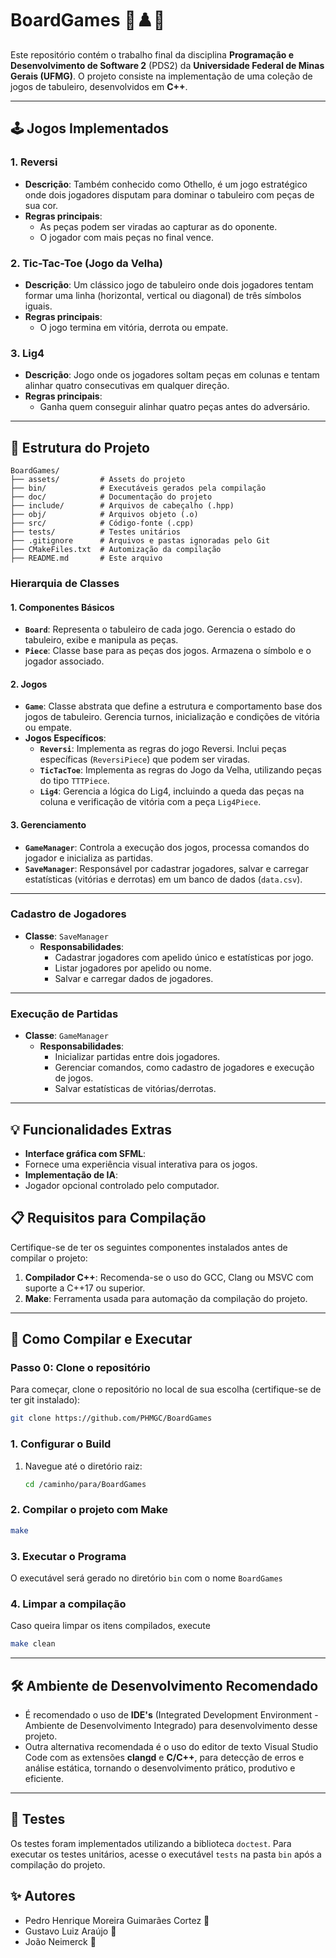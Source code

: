 # **BoardGames 🎲♟️🧩**

Este repositório contém o trabalho final da disciplina **Programação e Desenvolvimento de Software 2** (PDS2) da **Universidade Federal de Minas Gerais (UFMG)**. O projeto consiste na implementação de uma coleção de jogos de tabuleiro, desenvolvidos em **C++**.

---

## **🕹️ Jogos Implementados**

### 1. **Reversi**
- **Descrição**: Também conhecido como Othello, é um jogo estratégico onde dois jogadores disputam para dominar o tabuleiro com peças de sua cor.
- **Regras principais**:
    - As peças podem ser viradas ao capturar as do oponente.
    - O jogador com mais peças no final vence.

### 2. **Tic-Tac-Toe (Jogo da Velha)**
- **Descrição**: Um clássico jogo de tabuleiro onde dois jogadores tentam formar uma linha (horizontal, vertical ou diagonal) de três símbolos iguais.
- **Regras principais**:
    - O jogo termina em vitória, derrota ou empate.

### 3. **Lig4**
- **Descrição**: Jogo onde os jogadores soltam peças em colunas e tentam alinhar quatro consecutivas em qualquer direção.
- **Regras principais**:
    - Ganha quem conseguir alinhar quatro peças antes do adversário.

---

## **🎯 Estrutura do Projeto**
    BoardGames/
    ├── assets/         # Assets do projeto
    ├── bin/            # Executáveis gerados pela compilação
    ├── doc/            # Documentação do projeto
    ├── include/        # Arquivos de cabeçalho (.hpp)
    ├── obj/            # Arquivos objeto (.o)
    ├── src/            # Código-fonte (.cpp)
    ├── tests/          # Testes unitários
    ├── .gitignore      # Arquivos e pastas ignoradas pelo Git
    ├── CMakeFiles.txt  # Automização da compilação
    ├── README.md       # Este arquivo

### **Hierarquia de Classes**
#### **1. Componentes Básicos**
- **`Board`**: Representa o tabuleiro de cada jogo. Gerencia o estado do tabuleiro, exibe e manipula as peças.
- **`Piece`**: Classe base para as peças dos jogos. Armazena o símbolo e o jogador associado.

#### **2. Jogos**
- **`Game`**: Classe abstrata que define a estrutura e comportamento base dos jogos de tabuleiro. Gerencia turnos, inicialização e condições de vitória ou empate.
- **Jogos Específicos**:
    - **`Reversi`**: Implementa as regras do jogo Reversi. Inclui peças específicas (`ReversiPiece`) que podem ser viradas.
    - **`TicTacToe`**: Implementa as regras do Jogo da Velha, utilizando peças do tipo `TTTPiece`.
    - **`Lig4`**: Gerencia a lógica do Lig4, incluindo a queda das peças na coluna e verificação de vitória com a peça `Lig4Piece`.

#### **3. Gerenciamento**
- **`GameManager`**: Controla a execução dos jogos, processa comandos do jogador e inicializa as partidas.
- **`SaveManager`**: Responsável por cadastrar jogadores, salvar e carregar estatísticas (vitórias e derrotas) em um banco de dados (`data.csv`).

---

### **Cadastro de Jogadores**
- **Classe**: `SaveManager`
    - **Responsabilidades**:
        - Cadastrar jogadores com apelido único e estatísticas por jogo.
        - Listar jogadores por apelido ou nome.
        - Salvar e carregar dados de jogadores.

---

### **Execução de Partidas**
- **Classe**: `GameManager`
    - **Responsabilidades**:
        - Inicializar partidas entre dois jogadores.
        - Gerenciar comandos, como cadastro de jogadores e execução de jogos.
        - Salvar estatísticas de vitórias/derrotas.

---

## 💡 Funcionalidades Extras
- **Interface gráfica com SFML**:
- Fornece uma experiência visual interativa para os jogos.
- **Implementação de IA**:
- Jogador opcional controlado pelo computador.

## 📋 Requisitos para Compilação

Certifique-se de ter os seguintes componentes instalados antes de compilar o projeto:

1. **Compilador C++**: Recomenda-se o uso do GCC, Clang ou MSVC com suporte a C++17 ou superior.
2. **Make**: Ferramenta usada para automação da compilação do projeto.
---

## 🚀 Como Compilar e Executar
### Passo 0: Clone o repositório
Para começar, clone o repositório no local de sua escolha (certifique-se de ter git instalado):
   ```bash
   git clone https://github.com/PHMGC/BoardGames
   ```
### 1. Configurar o Build
1. Navegue até o diretório raiz:
   ```bash
   cd /caminho/para/BoardGames
   ```

### 2. Compilar o projeto com Make
```bash
make
```
### 3. Executar o Programa
O executável será gerado no diretório `bin` com o nome `BoardGames`

### 4. Limpar a compilação
Caso queira limpar os itens compilados, execute
```bash
make clean
```
---

## 🛠 Ambiente de Desenvolvimento Recomendado

* É recomendado o uso de **IDE's** (Integrated Development Environment - Ambiente de Desenvolvimento Integrado)
  para desenvolvimento desse projeto.
* Outra alternativa recomendada é o uso do editor de texto Visual Studio Code com as extensões **clangd** e **C/C++**,
  para detecção de erros e análise estática, tornando o desenvolvimento prático, produtivo e eficiente.

---

## 📑 Testes

Os testes foram implementados utilizando a biblioteca `doctest`.
Para executar os testes unitários, acesse o executável `tests` na pasta `bin` após a compilação do projeto.

## ✨ Autores

- Pedro Henrique Moreira Guimarães Cortez 🍎
- Gustavo Luiz Araújo 🍈
- João Neimerck 🍊
